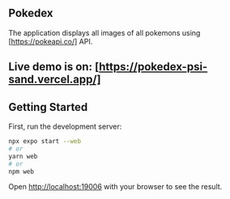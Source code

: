 ## Pokedex

The application displays all images of all pokemons using [https://pokeapi.co/] API.

## Live demo is on: [https://pokedex-psi-sand.vercel.app/]

## Getting Started

First, run the development server:

```bash
npx expo start --web 
# or
yarn web
# or
npm web
```
Open [http://localhost:19006](http://localhost:19006) with your browser to see the result.

